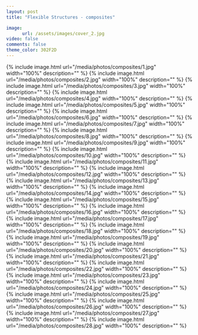 ```yaml
---
layout: post
title: "Flexible Structures - composites"

image:
      url: /assets/images/cover_2.jpg
video: false
comments: false
theme_color: 302F2D
---
```


{% include image.html url="/media/photos/composites/1.jpg" width="100%" description="" %}
{% include image.html url="/media/photos/composites/2.jpg" width="100%" description="" %}
{% include image.html url="/media/photos/composites/3.jpg" width="100%" description="" %}
{% include image.html url="/media/photos/composites/4.jpg" width="100%" description="" %}
{% include image.html url="/media/photos/composites/5.jpg" width="100%" description="" %}
{% include image.html url="/media/photos/composites/6.jpg" width="100%" description="" %}
{% include image.html url="/media/photos/composites/7.jpg" width="100%" description="" %}
{% include image.html url="/media/photos/composites/8.jpg" width="100%" description="" %}
{% include image.html url="/media/photos/composites/9.jpg" width="100%" description="" %}
{% include image.html url="/media/photos/composites/10.jpg" width="100%" description="" %}
{% include image.html url="/media/photos/composites/11.jpg" width="100%" description="" %}
{% include image.html url="/media/photos/composites/12.jpg" width="100%" description="" %}
{% include image.html url="/media/photos/composites/13.jpg" width="100%" description="" %}
{% include image.html url="/media/photos/composites/14.jpg" width="100%" description="" %}
{% include image.html url="/media/photos/composites/15.jpg" width="100%" description="" %}
{% include image.html url="/media/photos/composites/16.jpg" width="100%" description="" %}
{% include image.html url="/media/photos/composites/17.jpg" width="100%" description="" %}
{% include image.html url="/media/photos/composites/18.jpg" width="100%" description="" %}
{% include image.html url="/media/photos/composites/19.jpg" width="100%" description="" %}
{% include image.html url="/media/photos/composites/20.jpg" width="100%" description="" %}
{% include image.html url="/media/photos/composites/21.jpg" width="100%" description="" %}
{% include image.html url="/media/photos/composites/22.jpg" width="100%" description="" %}
{% include image.html url="/media/photos/composites/23.jpg" width="100%" description="" %}
{% include image.html url="/media/photos/composites/24.jpg" width="100%" description="" %}
{% include image.html url="/media/photos/composites/25.jpg" width="100%" description="" %}
{% include image.html url="/media/photos/composites/26.jpg" width="100%" description="" %}
{% include image.html url="/media/photos/composites/27.jpg" width="100%" description="" %}
{% include image.html url="/media/photos/composites/28.jpg" width="100%" description="" %}

